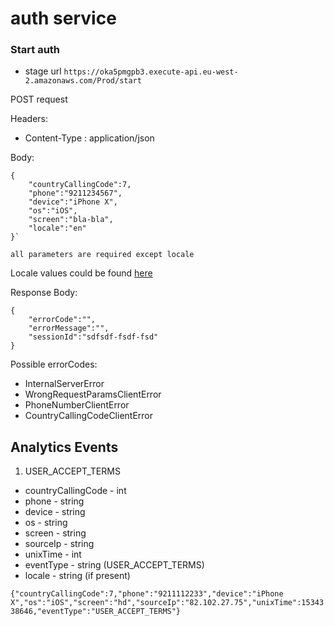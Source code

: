 # auth service

### Start auth

* stage url ``https://oka5pmgpb3.execute-api.eu-west-2.amazonaws.com/Prod/start``

POST request

Headers:

* Content-Type : application/json

Body:

    {
        "countryCallingCode":7,
        "phone":"9211234567",
        "device":"iPhone X",
        "os":"iOS",
        "screen":"bla-bla",
        "locale":"en"
    }`
    
    all parameters are required except locale
    
 Locale values could be found [here](https://www.twilio.com/docs/verify/supported-languages)
    
 Response Body:
 
    {
        "errorCode":"",
        "errorMessage":"",
        "sessionId":"sdfsdf-fsdf-fsd"
    }
    
Possible errorCodes:

* InternalServerError
* WrongRequestParamsClientError
* PhoneNumberClientError
* CountryCallingCodeClientError


## Analytics Events

1. USER_ACCEPT_TERMS

* countryCallingCode - int
* phone - string
* device - string
* os - string
* screen - string
* sourceIp - string
* unixTime - int
* eventType - string (USER_ACCEPT_TERMS)
* locale - string (if present)

`{"countryCallingCode":7,"phone":"9211112233","device":"iPhone X","os":"iOS","screen":"hd","sourceIp":"82.102.27.75","unixTime":1534338646,"eventType":"USER_ACCEPT_TERMS"}`

